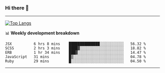 ### Hi there 👋

-------
[![Top Langs](https://github-readme-stats.vercel.app/api/top-langs/?username=ashish-r)](https://github.com/anuraghazra/github-readme-stats)

📊 **Weekly development breakdown**
<!--START_SECTION:waka-->
```text
JSX          6 hrs 8 mins    ██████████████░░░░░░░░░░░   56.32 % 
SCSS         2 hrs 3 mins    ████▓░░░░░░░░░░░░░░░░░░░░   18.82 % 
ERB          1 hr 34 mins    ███▓░░░░░░░░░░░░░░░░░░░░░   14.47 % 
JavaScript   31 mins         █▒░░░░░░░░░░░░░░░░░░░░░░░   04.78 % 
Ruby         29 mins         █░░░░░░░░░░░░░░░░░░░░░░░░   04.50 % 
```
<!--END_SECTION:waka-->
-------

<!--
**ashish-r/ashish-r** is a ✨ _special_ ✨ repository because its `README.md` (this file) appears on your GitHub profile.

Here are some ideas to get you started:

- 🔭 I’m currently working on ...
- 🌱 I’m currently learning ...
- 👯 I’m looking to collaborate on ...
- 🤔 I’m looking for help with ...
- 💬 Ask me about ...
- 📫 How to reach me: ...
- 😄 Pronouns: ...
- ⚡ Fun fact: ...
-->
